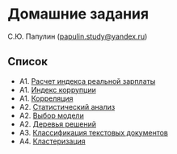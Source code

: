 # Домашние задания

С.Ю. Папулин (papulin.study@yandex.ru)

## Список

- A1. [Расчет индекса реальной зарплаты](notebooks/A1_Analytics.ipynb)
- A1. [Индекс коррупции](notebooks/A1_Descriptive_Analysis.ipynb)
- A1. [Корреляция](notebooks/A1_Correlation.ipynb)
- A2. [Статистический анализ](notebooks/A2_Statistics.ipynb)
- A2. [Выбор модели](notebooks/A2_Model_Selection.ipynb)
- A2. [Деревья решений](notebooks/A2_DT.ipynb)
- A3. [Классификация текстовых документов](notebooks/A3_Text_Classification.ipynb)
- A4. [Кластеризация](notebooks/A4_KMeans.ipynb)

